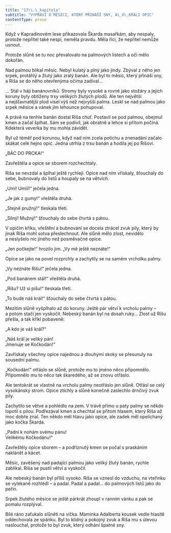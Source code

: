 ```yaml
---
title: "17\\.\_kapitola"
subtitle: "VYPRÁVÍ O MĚSÍCI, KTERÝ PŘINÁŠÍ SNY, A\_O\_KRÁLI OPIC"
contentType: prose
---
```


<section>

Když v Kapradinovém lese přikazovala Škarda masařkám, aby nespaly, protože nepřítel také nespí, neměla pravdu. Měla říci, že nepřítel nemůže usnout.

Protože slůně se tu noc převalovalo na palmových listech a oči mělo dokořán.

Nad palmou blikal měsíc. Nebyl kulatý a plný jako jindy. Zbýval z něho jen srpek, protáhlý a žlutý jako zralý banán. Ale byl to měsíc, který přináší sny, a Ríša se do něho otevřenýma očima zadíval…

… Stál v háji banánovníků. Stromy byly vysoké a rovné jako stožáry a jejich koruny byly obtíženy trsy velikých žlutých plodů. Ale ten největší a nejšťavnatější plod visel výš než nejvyšší palma. Leskl se nad palmou jako srpek měsíce a vánek jím lehounce pohupoval.

A právě na tenhle banán dostal Ríša chuť. Postavil se pod palmou, obejmul kmen a začal šplhat. Sám se podivil, jak obratně a lehce si přitom počíná. Kdekterá veverka by mu mohla závidět.

Byl už téměř pod korunou, když nad ním zcela potichu a znenadání začalo skákat celé hejno opic. Jedna utrhla z trsu banán a hodila jej po Ríšovi.

„BÁC DO PRCKA!“

Zavřeštěla a opice se sborem rozchechtaly.

Ríša se nevzdal a šplhal ještě rychleji. Opice nad ním vřískaly, šťouchaly do sebe, bubnovaly do listů a houpaly se na větvích.

„Umí! Umííí!“ ječela jedna.

„Je jak z gumy!“ vřeštěla druhá.

„Stejně pružný!“ tleskala třetí.

„Silný! Mužný!“ šťouchaly do sebe čtvrtá s pátou.

V opičím křiku, vřeštění a bubnování se docela ztrácel zvuk pily, který by jinak Ríša mohl sotva přeslechnout. Ale slůně mělo zlost, nevidělo a neslyšelo nic jiného než posměvačné opice.

„Jen počkejte!“ hrozilo jim. „Vy mě ještě neznáte!“

Opice se jako na povel rozprchly a zachytily se na samém vrcholku palmy.

„Vy neznáte Ríšu!“ ječela jedna.

„Pod banánem stál!“ vřeštěla druhá.

„Ríšu? Už si píšu!“ tleskala třetí.

„To bude náš král!“ šťouchaly do sebe čtvrtá s pátou.

Mezitím slůně vyšplhalo až do koruny. Ještě pár větví k vrcholu palmy – a potom stačí jen vyskočit. Nebeský banán byl na dosah ruky… Zlost už Ríšu přešla, a tak křikl pobaveně:

„A kdo je váš král?“

„Náš král je veliký pán!  
Jmenuje se Kočkodán!“

Zavřískaly všechny opice najednou a dlouhými skoky se přesunuly na sousední palmu.

„Kočkodán!“ otřáslo se slůně, protože mu to jméno něco připomnělo. Připomnělo mu to něco tak škaredého, až se znovu otřáslo.

Ale tentokrát se vlastně na vrcholu palmy neotřáslo jen slůně. Otřásl se celý vysokánský strom. Opice ztichly a slůně konečně zaslechlo drnčivý zvuk pily.

Zachytilo se větve a pohlédlo na zem. V trávě přímo u paty palmy se někdo lopotil s pilou. Podřezával kmen a chechtal se přitom hlasem, který Ríša až moc dobře znal. Ten někdo měl hlavu jako opice, ale zadek měl opelichaný jako kočka Škarda.

„Padni k nohám svému pánu!  
Velikému Kočkodánu!“

Zavřeštěly opice sborem – a podříznutý kmen se počal s praskáním naklánět a kácet.

Měsíc, zavěšený nad padající palmou jako veliký žlutý banán, rychle zablikal. Ríša se pustil větví a vyskočil.

Ale nebeský banán byl příliš vysoko. Ríša se vznesl do vzduchu, na vteřinku se vylekaně rozhlédl – a padal. Padal a padal… do palmových listů jako do peřin.

Srpek žlutého měsíce se ještě párkrát zhoupl v ranním vánku a pak se pomalu rozplýval.

Bílé ráno zaťukalo slůněti na víčka. Maminka Adalberta kousek vedle hlasitě oddechovala ze spánku. Byl to klidný a pokojný zvuk a Ríša mu s úlevou naslouchal, protože to byl zvuk, který odhání špatné sny.

</section>

